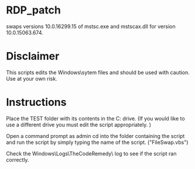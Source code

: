 # RDP_patch
swaps versions 10.0.16299.15 of mstsc.exe and mstscax.dll for version 10.0.15063.674.

# Disclaimer
This scripts edits the Windows\sytem files and should be used with caution. Use at your own risk.

# Instructions
Place the TEST folder with its contents in the C: drive. (If you would like to use a different drive you must edit the script appropriately. )

Open a command prompt as admin cd into the folder containing the script and run the script by simply typing the name of the script. ("FileSwap.vbs")

Check the Windows\Logs\TheCodeRemedy\ log to see if the script ran correctly.

